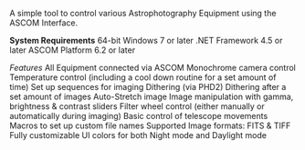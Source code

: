 A simple tool to control various Astrophotography Equipment using the ASCOM Interface.

**System Requirements**
64-bit Windows 7 or later
.NET Framework 4.5 or later
ASCOM Platform 6.2 or later

*Features*
All Equipment connected via ASCOM
Monochrome camera control
Temperature control (including a cool down routine for a set amount of time)
Set up sequences for imaging
Dithering (via PHD2)
Dithering after a set amount of images
Auto-Stretch image
Image manipulation with gamma, brightness & contrast sliders 
Filter wheel control (either manually or automatically during imaging)
Basic control of telescope movements
Macros to set up custom file names
Supported Image formats: FITS & TIFF
Fully customizable UI colors for both Night mode and Daylight mode